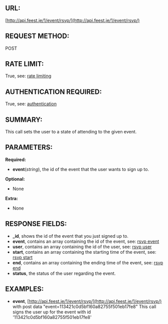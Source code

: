 URL:
----
[http://api.feest.je/1/event/rsvp/](http://api.feest.je/1/event/rsvp/)

REQUEST METHOD:
---------------
POST

RATE LIMIT:
-----------
True, see: [rate limiting](<link naar ratelimitpagina>)

AUTHENTICATION REQUIRED:
------------------------
True, see: [authentication](<link naar authenticationpagina>)

SUMMARY:
--------
This call sets the user to a state of attending to the given event.

PARAMETERS:
-----------

**Required:**

 - **event**(*string*), the id of the event that the user wants to sign up to.

**Optional:**

 - None

**Extra:**

 - None
 
RESPONSE FIELDS:
----------------

 - **_id**, shows the id of the event that you just signed up to.
 - **event**, contains an array containing the id of the event, see: [rsvp event](<link naar event>)
 - **user**, contains an array containing the id of the user, see: [rsvp user](<link naar user pagina>)
 - **start**, contains an array containing the starting time of the event, see: [rsvp start](<link naar start pagina>)
 - **end**, contains an array containing the ending time of the event, see: [rsvp end](<link naar end pagina>)
 - **status**, the status of the user regarding the event.
 
EXAMPLES:
---------
- **event**, [http://api.feest.je/1/event/rsvp/](http://api.feest.je/1/event/rsvp/) with post data "event=113421c0d5bf160a82755f501eb17fe8"
This call signs the user up for the event with id '113421c0d5bf160a82755f501eb17fe8'